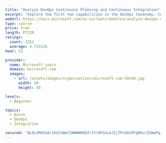 ```yaml
---
title: "Analyze DevOps Continuous Planning and Continuous Integration"
excerpt: "Explore the first two capabilities in the DevOps taxonomy, Continuous Planning and Continuous Integration."
webUrl: https://docs.microsoft.com/en-us/learn/modules/analyze-devops-continuous-planning-intergration/
type: course
price: Free
length: PT22M
ratings:
  count: 2252
  average: 4.733126
heat: 53

provider:
  name: Microsoft Learn
  domain: microsoft.com
  images:
    - url: /assets/images/organizations/microsoft.com-50x50.jpg
      width: 50
      height: 50

levels:
  - Beginner

topics:
  - Azure
  - DevOps
  - Integration

secured: "QLQs3Md3od/iKV23Wwf1NWWW0b8I+1Yr8FGnLbJIjTPcGOvPFgRKv/ZsWwPqJpJIZiiT/mEE9t9tDt0qcM019m9G539GSo7d9rwMxin78WBGJ0/9H13M2QYb1M6XA6akiP5eAxYEWUbqkdcwJmEboB//j5E6KSWpHcuH8I0C7b7Q3F/AeKfdICN5HuRqPF8k1fY6thdomdarYvoG44bIrL9IKHDMKhuesJWJi2YWAxNktd1zzxmTRqEMUwR9cSv8U0O6PP6hQi8IOzWE4kXISKkJm5aZ3nHx3h2wVIxy5VE8MKtWFJ9gFOSPFMTcGQi7Dtv9kGgD+LHayP7cwMx8Wz3TI8yxb63gkQqy93wQVsI5eO3443+LF8ShBqAFeDwkG+7cEATskoCy863hZgXGAekG5LQmGap6uihRNnqWc5g=;Zj7dpR/hCBPzuazYzT1GsA=="
---
```


